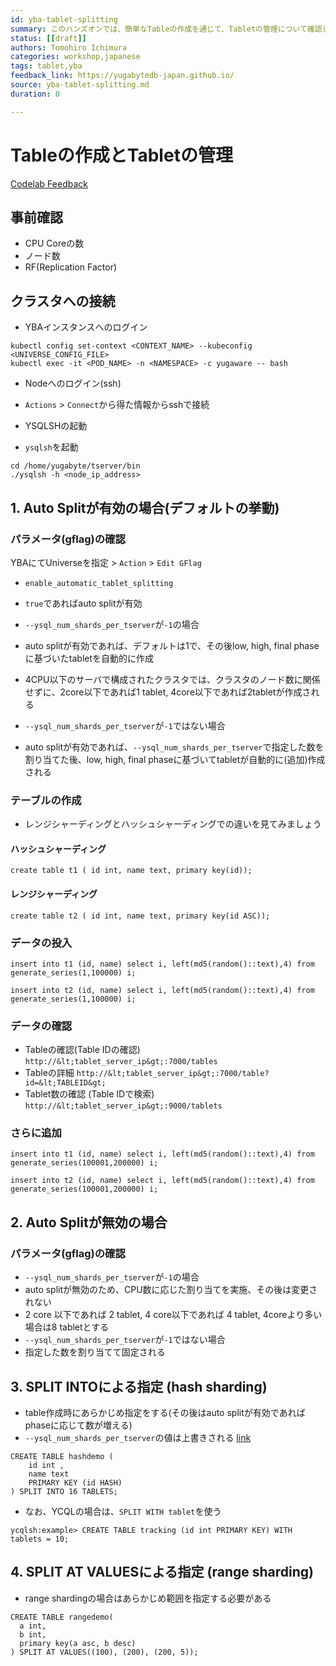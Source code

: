 ```yaml
---
id: yba-tablet-splitting
summary: このハンズオンでは、簡単なTableの作成を通じて、Tabletの管理について確認します。
status: [[draft]]
authors: Tomohiro Ichimura
categories: workshop,japanese
tags: tablet,yba
feedback_link: https://yugabytedb-japan.github.io/
source: yba-tablet-splitting.md
duration: 0

---
```


# Tableの作成とTabletの管理

[Codelab Feedback](https://yugabytedb-japan.github.io/)


## 事前確認



* CPU Coreの数
* ノード数
* RF(Replication Factor)


## クラスタへの接続



* YBAインスタンスへのログイン

```
kubectl config set-context <CONTEXT_NAME> --kubeconfig <UNIVERSE_CONFIG_FILE>
kubectl exec -it <POD_NAME> -n <NAMESPACE> -c yugaware -- bash
```

* Nodeへのログイン(ssh)

* `Actions` &gt; `Connect`から得た情報からsshで接続
* YSQLSHの起動

* `ysqlsh`を起動

```
cd /home/yugabyte/tserver/bin
./ysqlsh -h <node_ip_address>
```


## 1. Auto Splitが有効の場合(デフォルトの挙動)



### パラメータ(gflag)の確認

YBAにてUniverseを指定 &gt; `Action` &gt; `Edit GFlag`

* `enable_automatic_tablet_splitting`

* `true`であればauto splitが有効
* `--ysql_num_shards_per_tserver`が`-1`の場合

* auto splitが有効であれば、デフォルトは1で、その後low, high, final phaseに基づいたtabletを自動的に作成
* 4CPU以下のサーバで構成されたクラスタでは、クラスタのノード数に関係せずに、2core以下であれば1 tablet, 4core以下であれば2tabletが作成される
* `--ysql_num_shards_per_tserver`が`-1`ではない場合

* auto splitが有効であれば、`--ysql_num_shards_per_tserver`で指定した数を割り当てた後、low, high, final phaseに基づいてtabletが自動的に(追加)作成される

### テーブルの作成

* レンジシャーディングとハッシュシャーディングでの違いを見てみましょう

#### ハッシュシャーディング

```
create table t1 ( id int, name text, primary key(id));
```


#### レンジシャーディング

```
create table t2 ( id int, name text, primary key(id ASC));
```

### データの投入

```
insert into t1 (id, name) select i, left(md5(random()::text),4) from generate_series(1,100000) i;
```

```
insert into t2 (id, name) select i, left(md5(random()::text),4) from generate_series(1,100000) i;
```

### データの確認

* Tableの確認(Table IDの確認)
`http://&lt;tablet_server_ip&gt;:7000/tables`
* Tableの詳細
`http://&lt;tablet_server_ip&gt;:7000/table?id=&lt;TABLEID&gt;`
* Tablet数の確認 (Table IDで検索)
`http://&lt;tablet_server_ip&gt;:9000/tablets`

### さらに追加

```
insert into t1 (id, name) select i, left(md5(random()::text),4) from generate_series(100001,200000) i;
```

```
insert into t2 (id, name) select i, left(md5(random()::text),4) from generate_series(100001,200000) i;
```


## 2. Auto Splitが無効の場合



### パラメータ(gflag)の確認

* `--ysql_num_shards_per_tserver`が`-1`の場合
* auto splitが無効のため、CPU数に応じた割り当てを実施、その後は変更されない
* 2 core 以下であれば 2 tablet, 4 core以下であれば 4 tablet, 4coreより多い場合は8 tabletとする
* `--ysql_num_shards_per_tserver`が`-1`ではない場合
* 指定した数を割り当てて固定される


## 3. SPLIT INTOによる指定 (hash sharding)



* table作成時にあらかじめ指定をする(その後はauto splitが有効であればphaseに応じて数が増える)
* `--ysql_num_shards_per_tserver`の値は上書きされる  [link](https://docs.yugabyte.com/preview/reference/configuration/yb-tserver/#ysql-num-shards-per-tserver)

```
CREATE TABLE hashdemo (
    id int ,
    name text
    PRIMARY KEY (id HASH)
) SPLIT INTO 16 TABLETS;
```

* なお、YCQLの場合は、`SPLIT WITH tablet`を使う

```
ycqlsh:example> CREATE TABLE tracking (id int PRIMARY KEY) WITH tablets = 10;
```


## 4. SPLIT AT VALUESによる指定 (range sharding)



* range shardingの場合はあらかじめ範囲を指定する必要がある

```
CREATE TABLE rangedemo(
  a int,
  b int,
  primary key(a asc, b desc)
) SPLIT AT VALUES((100), (200), (200, 5));
```


